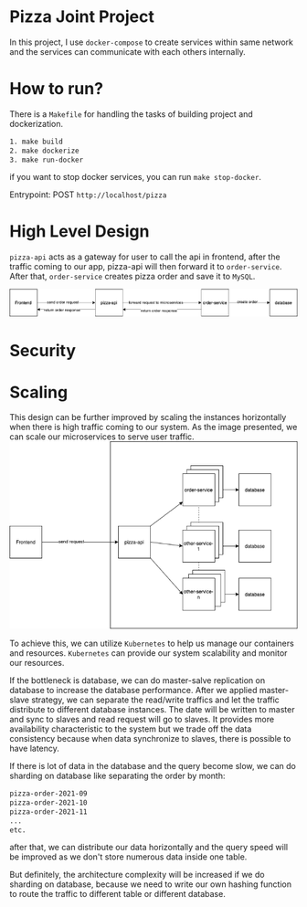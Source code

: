 # Pizza Joint Project

In this project, I use `docker-compose` to create services within same network and the services can communicate with each others internally.

# How to run?

There is a `Makefile` for handling the tasks of building project and dockerization.

```
1. make build
2. make dockerize
3. make run-docker
```

if you want to stop docker services, you can run `make stop-docker`.

Entrypoint: POST `http://localhost/pizza`

# High Level Design

`pizza-api` acts as a gateway for user to call the api in frontend, after the traffic coming to our app, pizza-api will then forward it to `order-service`. After that, `order-service` creates pizza order and save it to `MySQL`.

![flow-chart](arch/flow.png)

# Security

# Scaling

This design can be further improved by scaling the instances horizontally when there is high traffic coming to our system. As the image presented, we can scale our microservices to serve user traffic.
![replicate-instances](arch/replicate.png)

To achieve this, we can utilize `Kubernetes` to help us manage our containers and resources.
`Kubernetes` can provide our system scalability and monitor our resources.

If the bottleneck is database, we can do master-salve replication on database to increase the database performance. After we applied master-slave strategy, we can separate the read/write traffics and let the traffic distribute to different database instances. The date will be written to master and
sync to slaves and read request will go to slaves. It provides more availability characteristic to the system but we trade off the data consistency because when data synchronize to slaves, there is possible to have latency.

If there is lot of data in the database and the query become slow, we can do sharding on database like separating the order by month:

```
pizza-order-2021-09
pizza-order-2021-10
pizza-order-2021-11
...
etc.
```

after that, we can distribute our data horizontally and the query speed will be improved as we don't store numerous data inside one table.

But definitely, the architecture complexity will be increased if we do sharding on database, because we need to write our own hashing function to route the traffic to different table or different database. 
